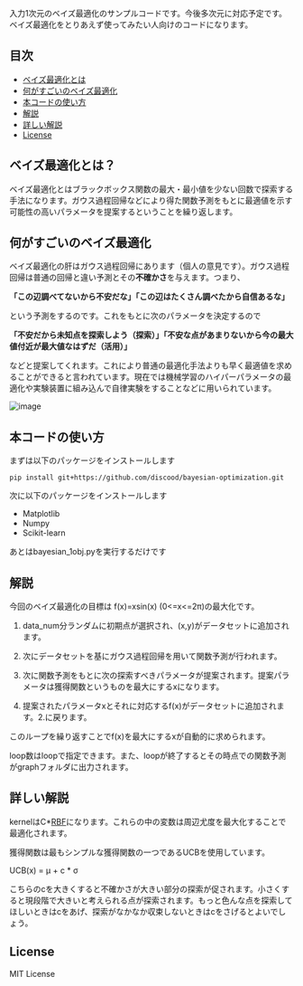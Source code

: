 入力1次元のベイズ最適化のサンプルコードです。今後多次元に対応予定です。
ベイズ最適化をとりあえず使ってみたい人向けのコードになります。

## 目次
* [ベイズ最適化とは](#ベイズ最適化とは)
* [何がすごいのベイズ最適化](#何がすごいのベイズ最適化)
* [本コードの使い方](#本コードの使い方)
* [解説](#解説)
* [詳しい解説](#詳しい解説)
* [License](#license)

## ベイズ最適化とは？
ベイズ最適化とはブラックボックス関数の最大・最小値を少ない回数で探索する手法になります。ガウス過程回帰などにより得た関数予測をもとに最適値を示す可能性の高いパラメータを提案するということを繰り返します。



## 何がすごいのベイズ最適化
ベイズ最適化の肝はガウス過程回帰にあります（個人の意見です）。ガウス過程回帰は普通の回帰と違い予測とその**不確かさ**を与えます。つまり、

**「この辺調べてないから不安だな」「この辺はたくさん調べたから自信あるな」**

という予測をするのです。これをもとに次のパラメータを決定するので

**「不安だから未知点を探索しよう（探索）」「不安な点があまりないから今の最大値付近が最大値なはずだ（活用）」**

などと提案してくれます。これにより普通の最適化手法よりも早く最適値を求めることができると言われています。現在では機械学習のハイパーパラメータの最適化や実験装置に組み込んで自律実験をすることなどに用いられています。

![image](https://github.com/discood/bayesian-optimization/assets/92424566/0903c974-2efb-479a-af5d-fec4ab946802)

## 本コードの使い方
まずは以下のパッケージをインストールします

```
pip install git+https://github.com/discood/bayesian-optimization.git
```

次に以下のパッケージをインストールします
* Matplotlib
* Numpy
* Scikit-learn

あとはbayesian_1obj.pyを実行するだけです

## 解説
今回のベイズ最適化の目標は f(x)=xsin(x) (0<=x<=2π)の最大化です。

1. data_num分ランダムに初期点が選択され、(x,y)がデータセットに追加されます。 

1. 次にデータセットを基にガウス過程回帰を用いて関数予測が行われます。

1. 次に関数予測をもとに次の探索すべきパラメータが提案されます。提案パラメータは獲得関数というものを最大にするxになります。

1. 提案されたパラメータxとそれに対応するf(x)がデータセットに追加されます。2.に戻ります。

このループを繰り返すことでf(x)を最大にするxが自動的に求められます。

loop数はloopで指定できます。また、loopが終了するとその時点での関数予測がgraphフォルダに出力されます。


## 詳しい解説
kernelはC*[RBF](https://scikit-learn.org/stable/modules/generated/sklearn.gaussian_process.kernels.RBF.html "RBF kernel")になります。これらの中の変数は周辺尤度を最大化することで最適化されます。

獲得関数は最もシンプルな獲得関数の一つであるUCBを使用しています。

UCB(x) = μ + c * σ

こちらのcを大きくすると不確かさが大きい部分の探索が促されます。小さくすると現段階で大きいと考えられる点が探索されます。もっと色んな点を探索してほしいときはcをあげ、探索がなかなか収束しないときはcをさげるとよいでしょう。

## License
MIT License
